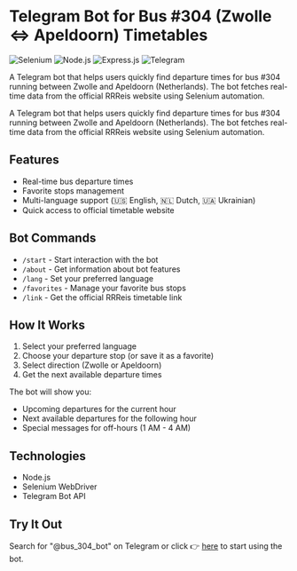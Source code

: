 # Telegram Bot for Bus #304 (Zwolle <=> Apeldoorn) Timetables

![Selenium](https://img.shields.io/badge/Selenium-43B02A?style=flat&logo=selenium&logoColor=white)
![Node.js](https://img.shields.io/badge/Node.js-43853D?style=flat&logo=node.js&logoColor=white)
![Express.js](https://img.shields.io/badge/Express.js-404D59?style=flat&logo=express&logoColor=61DAFB)
![Telegram](https://img.shields.io/badge/Telegram_Bot_API-26A5E4?style=flat&logo=telegram&logoColor=white)

A Telegram bot that helps users quickly find departure times for bus #304 running between Zwolle and Apeldoorn (Netherlands). The bot fetches real-time data from the official RRReis website using Selenium automation.

A Telegram bot that helps users quickly find departure times for bus #304 running between Zwolle and Apeldoorn (Netherlands). The bot fetches real-time data from the official RRReis website using Selenium automation.

## Features

- Real-time bus departure times
- Favorite stops management
- Multi-language support (🇺🇸 English, 🇳🇱 Dutch, 🇺🇦 Ukrainian)
- Quick access to official timetable website

## Bot Commands

- `/start` - Start interaction with the bot
- `/about` - Get information about bot features
- `/lang` - Set your preferred language
- `/favorites` - Manage your favorite bus stops
- `/link` - Get the official RRReis timetable link

## How It Works

1. Select your preferred language
2. Choose your departure stop (or save it as a favorite)
3. Select direction (Zwolle or Apeldoorn)
4. Get the next available departure times

The bot will show you:

- Upcoming departures for the current hour
- Next available departures for the following hour
- Special messages for off-hours (1 AM - 4 AM)

## Technologies

- Node.js
- Selenium WebDriver
- Telegram Bot API

## Try It Out

Search for "@bus_304_bot" on Telegram or click 👉 [here](https://t.me/bus_304_bot) to start using the bot.
